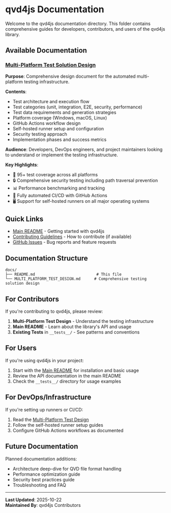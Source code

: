 # qvd4js Documentation

Welcome to the qvd4js documentation directory. This folder contains comprehensive guides for developers, contributors, and users of the qvd4js library.

## Available Documentation

### [Multi-Platform Test Solution Design](./MULTI_PLATFORM_TEST_DESIGN.md)

**Purpose**: Comprehensive design document for the automated multi-platform testing infrastructure.

**Contents**:
- Test architecture and execution flow
- Test categories (unit, integration, E2E, security, performance)
- Test data requirements and generation strategies
- Platform coverage (Windows, macOS, Linux)
- GitHub Actions workflow design
- Self-hosted runner setup and configuration
- Security testing approach
- Implementation phases and success metrics

**Audience**: Developers, DevOps engineers, and project maintainers looking to understand or implement the testing infrastructure.

**Key Highlights**:
- 🎯 95+ test coverage across all platforms
- 🔒 Comprehensive security testing including path traversal prevention
- 📊 Performance benchmarking and tracking
- 🤖 Fully automated CI/CD with GitHub Actions
- 🖥️ Support for self-hosted runners on all major operating systems

## Quick Links

- [Main README](../README.md) - Getting started with qvd4js
- [Contributing Guidelines](../CONTRIBUTING.md) - How to contribute (if available)
- [GitHub Issues](https://github.com/mountaindude/qvd4js/issues) - Bug reports and feature requests

## Documentation Structure

```
docs/
├── README.md                           # This file
└── MULTI_PLATFORM_TEST_DESIGN.md      # Comprehensive testing solution design
```

## For Contributors

If you're contributing to qvd4js, please review:

1. **Multi-Platform Test Design** - Understand the testing infrastructure
2. **Main README** - Learn about the library's API and usage
3. **Existing Tests** in `__tests__/` - See patterns and conventions

## For Users

If you're using qvd4js in your project:

1. Start with the [Main README](../README.md) for installation and basic usage
2. Review the API documentation in the main README
3. Check the `__tests__/` directory for usage examples

## For DevOps/Infrastructure

If you're setting up runners or CI/CD:

1. Read the [Multi-Platform Test Design](./MULTI_PLATFORM_TEST_DESIGN.md)
2. Follow the self-hosted runner setup guides
3. Configure GitHub Actions workflows as documented

## Future Documentation

Planned documentation additions:
- Architecture deep-dive for QVD file format handling
- Performance optimization guide
- Security best practices guide
- Troubleshooting and FAQ

---

**Last Updated**: 2025-10-22  
**Maintained By**: qvd4js Contributors

